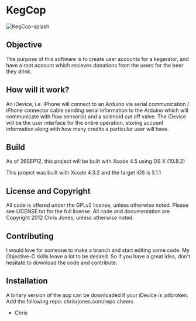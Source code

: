 # KegCop

![KegCop-splash](http://chrisrjones.com/pics/KegCop-git.png)

## Objective
The purpose of this software is to create user accounts for a kegerator, and have a root account which recieves donations from the users for the beer they drink.

## How will it work?
An iDevice, i.e. iPhone will connect to an Arduino via serial communication / iPhone connector cable sending serial information to the Arduino which will communicate with flow sensor(s) and a solenoid cut off valve.  The iDevice will be the user interface for the entire operation, storing account information along with how many credits a particular user will have.

## Build
As of 26SEP12, this project will be built with Xcode 4.5 using OS X (10.8.2)

This project was built with Xcode 4.3.2 and the target iOS is 5.1.1

## License and Copyright
All code is offered under the GPLv2 license, unless otherwise noted.  Please see LICENSE.txt for
the full license.  All code and documentation are Copyright 2012 Chris Jones, unless otherwise
noted.

## Contributing
I would love for someone to make a branch and start editing some code.  My Objective-C skills leave
a lot to be desired.  So if you have a great idea, don't hesitate to download the code and
contribute.

## Installation
A binary version of the app can be downloaded if your iDevice is jailbroken.  Add the following
repo: chrisrjones.com/repo
cheers
- Chris
